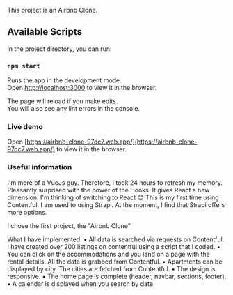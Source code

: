 This project is an Airbnb Clone.

## Available Scripts

In the project directory, you can run:

### `npm start`

Runs the app in the development mode.<br />
Open [http://localhost:3000](http://localhost:3000) to view it in the browser.

The page will reload if you make edits.<br />
You will also see any lint errors in the console.

### Live demo

Open [https://airbnb-clone-97dc7.web.app/](https://airbnb-clone-97dc7.web.app/) to view it in the browser.

### Useful information

I'm more of a VueJs guy. Therefore, I took 24 hours to refresh my memory. Pleasantly surprised with the power of the Hooks. It gives React a new dimension. I'm thinking of switching to React 😊
This is my first time using Contentful. I am used to using Strapi. At the moment, I find that Strapi offers more options.

I chose the first project, the "Airbnb Clone"

What I have implemented:
• All data is searched via requests on Contentful. I have created over 200 listings on contentful using a script that I coded.
• You can click on the accommodations and you land on a page with the rental details. All the data is grabbed from Contentful.
• Apartments can be displayed by city. The cities are fetched from Contentful.
• The design is responsive.
• The home page is complete (header, navbar, sections, footer).
• A calendar is displayed when you search by date
